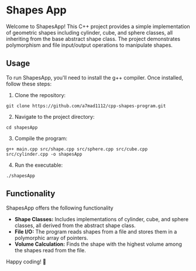 # Shapes App
Welcome to ShapesApp! This C++ project provides a simple implementation of geometric shapes including cylinder, cube, and sphere classes, all inheriting from the base abstract shape class. The project demonstrates polymorphism and file input/output operations to manipulate shapes.

## Usage
To run ShapesApp, you'll need to install the g++ compiler. Once installed, follow these steps:

1. Clone the repository:
```
git clone https://github.com/a7mad1112/cpp-shapes-program.git
```

2. Navigate to the project directory:
```
cd shapesApp
```

3. Compile the program:
```
g++ main.cpp src/shape.cpp src/sphere.cpp src/cube.cpp src/cylinder.cpp -o shapesApp
```

4. Run the executable:
```
./shapesApp
```

## Functionality
ShapesApp offers the following functionality
- **Shape Classes:** Includes implementations of cylinder, cube, and sphere classes, all derived from the abstract shape class.
- **File I/O:** The program reads shapes from a file and stores them in a polymorphic array of pointers.
- **Volume Calculation:** Finds the shape with the highest volume among the shapes read from the file.

Happy coding! 🚀
